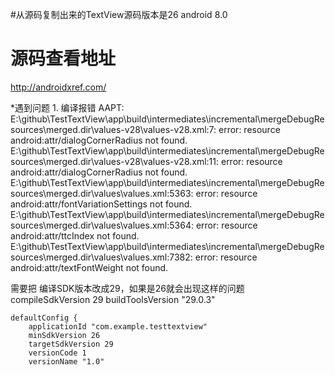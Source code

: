 #从源码复制出来的TextView源码版本是26 android 8.0

# 源码查看地址
http://androidxref.com/


*遇到问题
1.
编译报错
AAPT: E:\github\TestTextView\app\build\intermediates\incremental\mergeDebugResources\merged.dir\values-v28\values-v28.xml:7: error: resource android:attr/dialogCornerRadius not found.
E:\github\TestTextView\app\build\intermediates\incremental\mergeDebugResources\merged.dir\values-v28\values-v28.xml:11: error: resource android:attr/dialogCornerRadius not found.
E:\github\TestTextView\app\build\intermediates\incremental\mergeDebugResources\merged.dir\values\values.xml:5363: error: resource android:attr/fontVariationSettings not found.
E:\github\TestTextView\app\build\intermediates\incremental\mergeDebugResources\merged.dir\values\values.xml:5364: error: resource android:attr/ttcIndex not found.
E:\github\TestTextView\app\build\intermediates\incremental\mergeDebugResources\merged.dir\values\values.xml:7382: error: resource android:attr/textFontWeight not found.

需要把 编译SDK版本改成29，如果是26就会出现这样的问题
    compileSdkVersion 29
    buildToolsVersion "29.0.3"

    defaultConfig {
        applicationId "com.example.testtextview"
        minSdkVersion 26
        targetSdkVersion 29
        versionCode 1
        versionName "1.0"








